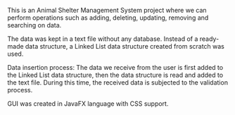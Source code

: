 This is an Animal Shelter Management System project where we can perform operations such as adding, deleting, updating, removing and searching on data.


The data was kept in a text file without any database. Instead of a ready-made data structure, a Linked List data structure created from scratch was used.

Data insertion process: The data we receive from the user is first added to the Linked List data structure, then the data structure is read and added to the text file. During this time, the received data is subjected to the validation process.


GUI was created in JavaFX language with CSS support.
